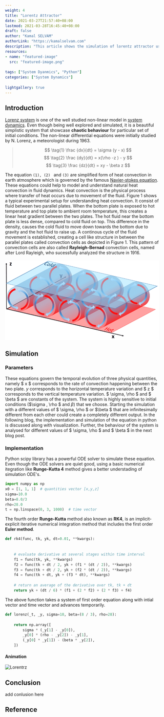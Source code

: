 ```yaml
---
weight: 4
title: "Lorentz Attractor"
date: 2021-03-27T21:57:40+08:00
lastmod: 2021-03-28T16:45:40+08:00
draft: false
author: "Kamal SELVAM"
authorLink: "https://kamalselvam.com"
description: "This article shows the simulation of lorentz attractor using python."
resources:
- name: "featured-image"
  src: "featured-image.png"

tags: ["System Dyanmics", "Python"]
categories: ["System Dynamics"]

lightgallery: true
---
```


## Introduction 

[Lorenz system](https://mathworld.wolfram.com/LorenzAttractor.html) is one of the well studied non-linear model in [system dynamics](https://en.wikipedia.org/wiki/System_dynamics). Even though being well explored and simulated, it is a beautiful simplistic system that showcase **chaotic behaviour** for particular set of initial conditions. The non-linear differential equations were initially studied by N. Lorenz, a meteorologist during 1963. 

>  $$ \tag{1} \frac {dx}{dt} = \sigma (y - x) $$
>  $$ \tag{2} \frac {dy}{dt} = x(\rho -z ) - y $$ 
>  $$ \tag{3} \frac {dz}{dt} = xy - \beta z $$ 

The equation ```(1), (2) ``` and ```(3)``` are simplified form of heat convection in earth atmosphere which is governed by the famous [Navier-stokes equation](https://en.wikipedia.org/wiki/Navier%E2%80%93Stokes_equations). These equations could help to model and understand natural heat convection in fluid dynamics. Heat convection is the physical process where transfer of heat occurs due to movement of the fluid. Figure 1 shows a typical experimental setup for understanding heat convection. It consist of fluid between two parallel plates. When the bottom plate is exposed to hot temperature and top plate to ambient room temperature, this creates a linear heat gradient between the two plates. The hot fluid near the bottom plate is less dense, compared to cold fluid on top. This difference in the density, causes the cold fluid to move down towards the bottom due to gravity and the hot fluid to raise up. A continous cycle of the fluid movement is established, creating a cell like structure in between the parallel plates called convection cells as depicted in Figure 1. This pattern of convection cells are also called **Rayleigh-Bernad** convection cells, named after Lord Rayleigh, who sucessfully analyzed the structure in 1916.    
&nbsp;
![Lorentrz](rayleigh.png " Figure 1: Rayleigh bernad convection cells between a hot and cold plate that contain fluid inbetween them")

## Simulation 

### Parameters 
These equations govern  the temporal evolution of three physical quantities, namely $ x $ corresponds to the rate of convection happening between the two plate. $y$ corresponds to the horizontal temperature variation and $ z $ corresponds to the vertical temperature variation. $ \sigma, \rho $ and $ \beta $ are constants of the system. The system is highly sensitive to initial conditions ($\sigma , \rho $ and $\beta$) that we choose. Starting the simulation with a different values of $ \sigma, \rho $ or $\beta $ that are infinitesimally different from each other could create a completely different output. In the following blog, the implementation and simulation of the equation in python is discussed along with visualization. Further, the behaviour of the system is analysed for different values of $ \sigma, \rho $ and $ \beta $ in the next blog post.  

### Implementation 


Python scipy library has a powerful ODE solver to simulate these equation. Even though the ODE solvers are quiet good, using a basic numerical itegration like **Runge-Kutta 4** method gives a better understading of simulation ODE's. 

```python 
import numpy as np
x0 = [1, 1, 1]  # quantities vector [x,y,z]
sigma=10.0 
beta=8.0/3 
rho=28.0
t = np.linspace(0, 3, 1000)  # time vector 
```

The fourth order **Runge-Kutta** method also known as **RK4**, is an implicit-explicit iterative numerical integration method that includes the first order **Euler method**.

```python 
def rk4(func, tk, yk, dt=0.01, **kwargs):
    

    # evaluate derivative at several stages within time interval
    f1 = func(tk, yk, **kwargs)
    f2 = func(tk + dt / 2, yk + (f1 * (dt / 2)), **kwargs)
    f3 = func(tk + dt / 2, yk + (f2 * (dt / 2)), **kwargs)
    f4 = func(tk + dt, yk + (f3 * dt), **kwargs)

    # return an average of the derivative over tk, tk + dt
    return yk + (dt / 6) * (f1 + (2 * f2) + (2 * f3) + f4)
```

The above function takes a system of first order equation along with intial vector and time vector and advances temporarily. 

```python 
def lorenz(_t, _y, sigma=10, beta=(8 / 3), rho=28):
   
    return np.array([
        sigma * (_y[1] - _y[0]),
        _y[0] * (rho - _y[2]) - _y[1],
        (_y[0] * _y[1]) - (beta * _y[2]),
    ])
```

#### Animation
![Lorentrz](Lorenz_system.gif " Figure 2: Lorenz attractor")

## Conclusion
add conlusion here 
## Reference